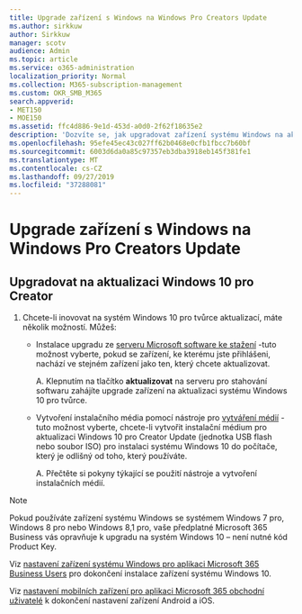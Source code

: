 ```yaml
---
title: Upgrade zařízení s Windows na Windows Pro Creators Update
ms.author: sirkkuw
author: Sirkkuw
manager: scotv
audience: Admin
ms.topic: article
ms.service: o365-administration
localization_priority: Normal
ms.collection: M365-subscription-management
ms.custom: OKR_SMB_M365
search.appverid:
- MET150
- MOE150
ms.assetid: ffc4d886-9e1d-453d-a0d0-2f62f18635e2
description: 'Dozvíte se, jak upgradovat zařízení systému Windows na aktualizaci Windows 10 pro Creator. '
ms.openlocfilehash: 95efe45ec43c027ff62b0468e0cfb1fbcc7b60bf
ms.sourcegitcommit: 6003d6da0a85c97357eb3dba3918eb145f381fe1
ms.translationtype: MT
ms.contentlocale: cs-CZ
ms.lasthandoff: 09/27/2019
ms.locfileid: "37288081"
---
```

# <a name="upgrade-windows-devices-to-windows-pro-creators-update"></a>Upgrade zařízení s Windows na Windows Pro Creators Update

## <a name="upgrade-to-windows-10-pro-creators-update"></a>Upgradovat na aktualizaci Windows 10 pro Creator
  
1. Chcete-li inovovat na systém Windows 10 pro tvůrce aktualizací, máte několik možností. Můžeš:
    
    - Instalace upgradu ze [serveru Microsoft software ke stažení](https://go.microsoft.com/fwlink/?LinkID=836951 ) -tuto možnost vyberte, pokud se zařízení, ke kterému jste přihlášeni, nachází ve stejném zařízení jako ten, který chcete aktualizovat.
    
      A. Klepnutím na tlačítko **aktualizovat** na serveru pro stahování softwaru zahájíte upgrade zařízení na aktualizaci systému Windows 10 pro tvůrce. 
    
     - Vytvoření instalačního média pomocí nástroje pro [vytváření médií](https://go.microsoft.com/fwlink/?LinkID=836960) -tuto možnost vyberte, chcete-li vytvořit instalační médium pro aktualizaci Windows 10 pro Creator Update (jednotka USB flash nebo soubor ISO) pro instalaci systému Windows 10 do počítače, který je odlišný od toho, který používáte.
    
        A. Přečtěte si pokyny týkající se použití nástroje a vytvoření instalačních médií. 

> [!Note]
> Pokud používáte zařízení systému Windows se systémem Windows 7 pro, Windows 8 pro nebo Windows 8,1 pro, vaše předplatné Microsoft 365 Business vás opravňuje k upgradu na systém Windows 10 – není nutné kód Product Key.
    
Viz [nastavení zařízení systému Windows pro aplikaci Microsoft 365 Business Users](set-up-windows-devices.md) pro dokončení instalace zařízení systému Windows 10. 
  
Viz [nastavení mobilních zařízení pro aplikaci Microsoft 365 obchodní uživatelé](set-up-mobile-devices.md) k dokončení nastavení zařízení Android a iOS. 
  
